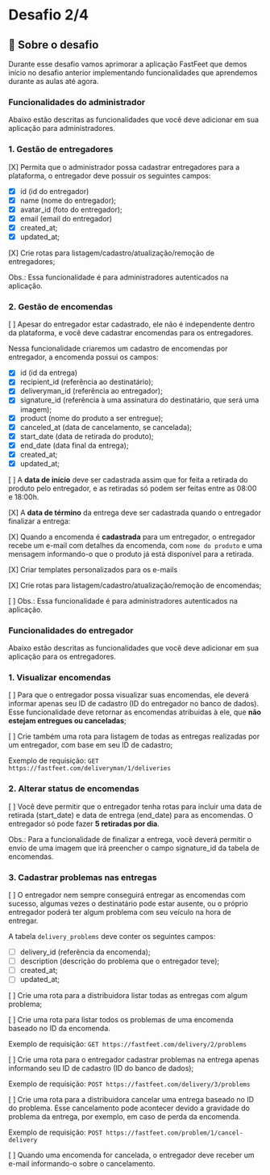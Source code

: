 # Desafio 2/4

## :rocket: Sobre o desafio

Durante esse desafio vamos aprimorar a aplicação FastFeet que demos início no desafio anterior implementando funcionalidades que aprendemos durante as aulas até agora.

### **Funcionalidades do administrador**

Abaixo estão descritas as funcionalidades que você deve adicionar em sua aplicação para administradores.

### **1. Gestão de entregadores**

[X] Permita que o administrador possa cadastrar entregadores para a plataforma, o entregador deve possuir os seguintes campos:

- [X] id (id do entregador)
- [X] name (nome do entregador);
- [X] avatar_id (foto do entregador);
- [X] email (email do entregador)
- [X] created_at;
- [X] updated_at;

[X] Crie rotas para listagem/cadastro/atualização/remoção de entregadores;

Obs.: Essa funcionalidade é para administradores autenticados na aplicação.

### **2. Gestão de encomendas**

[ ] Apesar do entregador estar cadastrado, ele não é independente dentro da plataforma, e você deve cadastrar encomendas para os entregadores.

Nessa funcionalidade criaremos um cadastro de encomendas por entregador, a encomenda possui os campos:

- [X] id (id da entrega)
- [X] recipient_id (referência ao destinatário);
- [X] deliveryman_id (referência ao entregador);
- [X] signature_id (referência à uma assinatura do destinatário, que será uma imagem);
- [X] product (nome do produto a ser entregue);
- [X] canceled_at (data de cancelamento, se cancelada);
- [X] start_date (data de retirada do produto);
- [X] end_date (data final da entrega);
- [X] created_at;
- [X] updated_at;

[ ] A **data de início** deve ser cadastrada assim que for feita a retirada do produto pelo entregador, e as retiradas só podem ser feitas entre as 08:00 e 18:00h.

[X] A **data de término** da entrega deve ser cadastrada quando o entregador finalizar a entrega:

[X] Quando a encomenda é **cadastrada** para um entregador, o entregador recebe um e-mail com detalhes da encomenda, com `nome do produto` e uma mensagem informando-o que o produto já está disponível para a retirada.

[X] Criar templates personalizados para os e-mails

[X] Crie rotas para listagem/cadastro/atualização/remoção de encomendas;

[ ] Obs.: Essa funcionalidade é para administradores autenticados na aplicação.

### **Funcionalidades do entregador**

Abaixo estão descritas as funcionalidades que você deve adicionar em sua aplicação para os entregadores.

### **1. Visualizar encomendas**

[ ] Para que o entregador possa visualizar suas encomendas, ele deverá informar apenas seu ID de cadastro (ID do entregador no banco de dados). Esse funcionalidade deve retornar as encomendas atribuidas à ele, que **não estejam entregues ou canceladas**;

[ ] Crie também uma rota para listagem de todas as entregas realizadas por um entregador, com base em seu ID de cadastro;

Exemplo de requisição: `GET https://fastfeet.com/deliveryman/1/deliveries`

### 2. Alterar status de encomendas

[ ] Você deve permitir que o entregador tenha rotas para incluir uma data de retirada (start_date) e data de entrega (end_date) para as encomendas. O entregador só pode fazer **5 retiradas por dia**.

Obs.: Para a funcionalidade de finalizar a entrega, você deverá permitir o envio de uma imagem que irá preencher o campo signature_id da tabela de encomendas.

### 3. Cadastrar problemas nas entregas

[ ] O entregador nem sempre conseguirá entregar as encomendas com sucesso, algumas vezes o destinatário pode estar ausente, ou o próprio entregador poderá ter algum problema com seu veículo na hora de entregar.

A tabela `delivery_problems` deve conter os seguintes campos:

- [ ] delivery_id (referência da encomenda);
- [ ] description (descrição do problema que o entregador teve);
- [ ] created_at;
- [ ] updated_at;

[ ] Crie uma rota para a distribuidora listar todas as entregas com algum problema;

[ ] Crie uma rota para listar todos os problemas de uma encomenda baseado no ID da encomenda.

Exemplo de requisição: `GET https://fastfeet.com/delivery/2/problems`

[ ] Crie uma rota para o entregador cadastrar problemas na entrega apenas informando seu ID de cadastro (ID do banco de dados);

Exemplo de requisição: `POST https://fastfeet.com/delivery/3/problems`

[ ] Crie uma rota para a distribuidora cancelar uma entrega baseado no ID do problema. Esse cancelamento pode acontecer devido a gravidade do problema da entrega, por exemplo, em caso de perda da encomenda.

Exemplo de requisição: `POST https://fastfeet.com/problem/1/cancel-delivery`

[ ] Quando uma encomenda for cancelada, o entregador deve receber um e-mail informando-o sobre o cancelamento.
